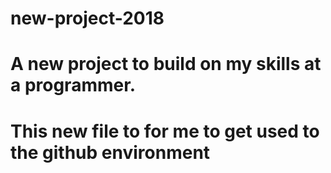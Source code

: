 # new-project-2018
# A new project to build on my skills at a programmer. 
# This new file to for me to get used to the github environment

